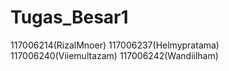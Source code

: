 Tugas_Besar1
============

117006214(RizalMnoer)  117006237(Helmypratama) 117006240(Viiemultazam) 117006242(Wandiilham)
